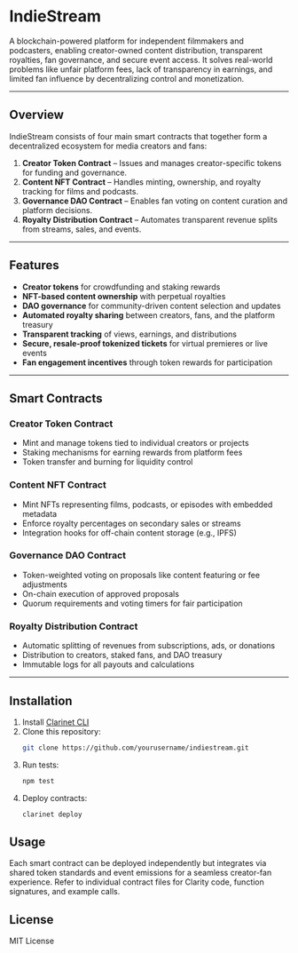# IndieStream

A blockchain-powered platform for independent filmmakers and podcasters, enabling creator-owned content distribution, transparent royalties, fan governance, and secure event access. It solves real-world problems like unfair platform fees, lack of transparency in earnings, and limited fan influence by decentralizing control and monetization.

---

## Overview

IndieStream consists of four main smart contracts that together form a decentralized ecosystem for media creators and fans:

1. **Creator Token Contract** – Issues and manages creator-specific tokens for funding and governance.
2. **Content NFT Contract** – Handles minting, ownership, and royalty tracking for films and podcasts.
3. **Governance DAO Contract** – Enables fan voting on content curation and platform decisions.
4. **Royalty Distribution Contract** – Automates transparent revenue splits from streams, sales, and events.

---

## Features

- **Creator tokens** for crowdfunding and staking rewards  
- **NFT-based content ownership** with perpetual royalties  
- **DAO governance** for community-driven content selection and updates  
- **Automated royalty sharing** between creators, fans, and the platform treasury  
- **Transparent tracking** of views, earnings, and distributions  
- **Secure, resale-proof tokenized tickets** for virtual premieres or live events  
- **Fan engagement incentives** through token rewards for participation  

---

## Smart Contracts

### Creator Token Contract
- Mint and manage tokens tied to individual creators or projects
- Staking mechanisms for earning rewards from platform fees
- Token transfer and burning for liquidity control

### Content NFT Contract
- Mint NFTs representing films, podcasts, or episodes with embedded metadata
- Enforce royalty percentages on secondary sales or streams
- Integration hooks for off-chain content storage (e.g., IPFS)

### Governance DAO Contract
- Token-weighted voting on proposals like content featuring or fee adjustments
- On-chain execution of approved proposals
- Quorum requirements and voting timers for fair participation

### Royalty Distribution Contract
- Automatic splitting of revenues from subscriptions, ads, or donations
- Distribution to creators, staked fans, and DAO treasury
- Immutable logs for all payouts and calculations

---

## Installation

1. Install [Clarinet CLI](https://docs.hiro.so/clarinet/getting-started)
2. Clone this repository:
   ```bash
   git clone https://github.com/yourusername/indiestream.git
   ```
3. Run tests:
    ```bash
    npm test
    ```
4. Deploy contracts:
    ```bash
    clarinet deploy
    ```

## Usage

Each smart contract can be deployed independently but integrates via shared token standards and event emissions for a seamless creator-fan experience. Refer to individual contract files for Clarity code, function signatures, and example calls.

## License

MIT License